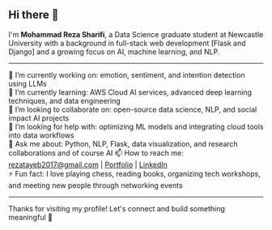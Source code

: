 ## Hi there 👋

I'm **Mohammad Reza Sharifi**, a Data Science graduate student at Newcastle University with a background in full-stack web development [Flask and Django] and a growing focus on AI, machine learning, and NLP.

---
🔭 I’m currently working on: emotion, sentiment, and intention detection using LLMs  
🌱 I’m currently learning: AWS Cloud AI services, advanced deep learning techniques, and data engineering  
👯 I’m looking to collaborate on: open-source data science, NLP, and social impact AI projects  
🤔 I’m looking for help with: optimizing ML models and integrating cloud tools into data workflows  
💬 Ask me about: Python, NLP, Flask, data visualization, and research collaborations and of course AI 
📫 How to reach me: [rezatayeb2017@gmail.com](mailto:rezatayeb2017@gmail.com) | [Portfolio](https://reza19.pythonanywhere.com) | [LinkedIn](https://www.linkedin.com/in/sharifi2020)  
⚡ Fun fact: I love playing chess, reading books, organizing tech workshops, and meeting new people through networking events

---
Thanks for visiting my profile! Let's connect and build something meaningful 🚀
